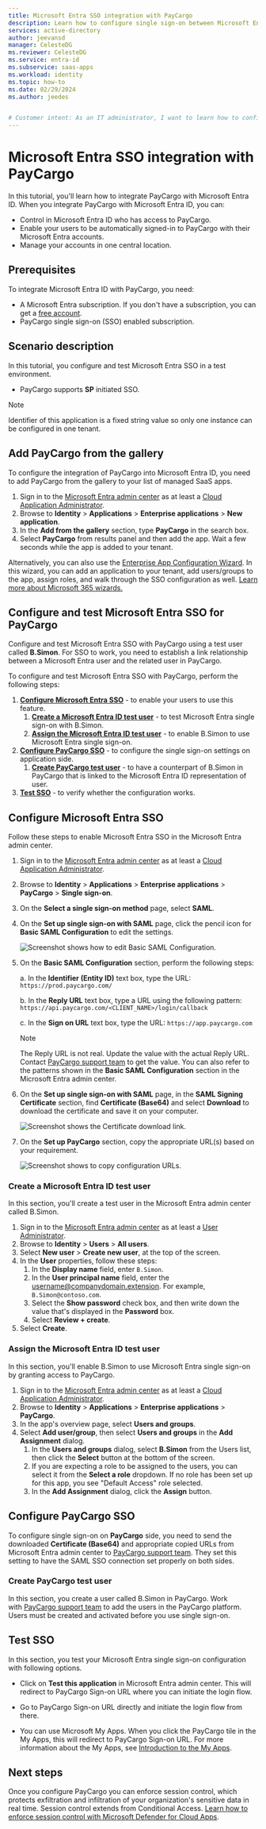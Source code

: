 ```yaml
---
title: Microsoft Entra SSO integration with PayCargo
description: Learn how to configure single sign-on between Microsoft Entra ID and PayCargo.
services: active-directory
author: jeevansd
manager: CelesteDG
ms.reviewer: CelesteDG
ms.service: entra-id
ms.subservice: saas-apps
ms.workload: identity
ms.topic: how-to
ms.date: 02/29/2024
ms.author: jeedes


# Customer intent: As an IT administrator, I want to learn how to configure single sign-on between Microsoft Entra ID and PayCargo so that I can control who has access to PayCargo, enable automatic sign-in with Microsoft Entra accounts, and manage my accounts in one central location.
---
```


# Microsoft Entra SSO integration with PayCargo

In this tutorial, you'll learn how to integrate PayCargo with Microsoft Entra ID. When you integrate PayCargo with Microsoft Entra ID, you can:

* Control in Microsoft Entra ID who has access to PayCargo.
* Enable your users to be automatically signed-in to PayCargo with their Microsoft Entra accounts.
* Manage your accounts in one central location.

## Prerequisites

To integrate Microsoft Entra ID with PayCargo, you need:

* A Microsoft Entra subscription. If you don't have a subscription, you can get a [free account](https://azure.microsoft.com/free/).
* PayCargo single sign-on (SSO) enabled subscription.

## Scenario description

In this tutorial, you configure and test Microsoft Entra SSO in a test environment.

* PayCargo supports **SP** initiated SSO.

> [!NOTE]
> Identifier of this application is a fixed string value so only one instance can be configured in one tenant.

## Add PayCargo from the gallery

To configure the integration of PayCargo into Microsoft Entra ID, you need to add PayCargo from the gallery to your list of managed SaaS apps.

1. Sign in to the [Microsoft Entra admin center](https://entra.microsoft.com) as at least a [Cloud Application Administrator](~/identity/role-based-access-control/permissions-reference.md#cloud-application-administrator).
1. Browse to **Identity** > **Applications** > **Enterprise applications** > **New application**.
1. In the **Add from the gallery** section, type **PayCargo** in the search box.
1. Select **PayCargo** from results panel and then add the app. Wait a few seconds while the app is added to your tenant.

Alternatively, you can also use the [Enterprise App Configuration Wizard](https://portal.office.com/AdminPortal/home?Q=Docs#/azureadappintegration). In this wizard, you can add an application to your tenant, add users/groups to the app, assign roles, and walk through the SSO configuration as well. [Learn more about Microsoft 365 wizards.](/microsoft-365/admin/misc/azure-ad-setup-guides)

## Configure and test Microsoft Entra SSO for PayCargo

Configure and test Microsoft Entra SSO with PayCargo using a test user called **B.Simon**. For SSO to work, you need to establish a link relationship between a Microsoft Entra user and the related user in PayCargo.

To configure and test Microsoft Entra SSO with PayCargo, perform the following steps:

1. **[Configure Microsoft Entra SSO](#configure-microsoft-entra-sso)** - to enable your users to use this feature.
    1. **[Create a Microsoft Entra ID test user](#create-a-microsoft-entra-id-test-user)** - to test Microsoft Entra single sign-on with B.Simon.
    1. **[Assign the Microsoft Entra ID test user](#assign-the-microsoft-entra-id-test-user)** - to enable B.Simon to use Microsoft Entra single sign-on.
1. **[Configure PayCargo SSO](#configure-paycargo-sso)** - to configure the single sign-on settings on application side.
    1. **[Create PayCargo test user](#create-paycargo-test-user)** - to have a counterpart of B.Simon in PayCargo that is linked to the Microsoft Entra ID representation of user.
1. **[Test SSO](#test-sso)** - to verify whether the configuration works.

## Configure Microsoft Entra SSO

Follow these steps to enable Microsoft Entra SSO in the Microsoft Entra admin center.

1. Sign in to the [Microsoft Entra admin center](https://entra.microsoft.com) as at least a [Cloud Application Administrator](~/identity/role-based-access-control/permissions-reference.md#cloud-application-administrator).
1. Browse to **Identity** > **Applications** > **Enterprise applications** > **PayCargo** > **Single sign-on**.
1. On the **Select a single sign-on method** page, select **SAML**.
1. On the **Set up single sign-on with SAML** page, click the pencil icon for **Basic SAML Configuration** to edit the settings.

   ![Screenshot shows how to edit Basic SAML Configuration.](common/edit-urls.png "Basic Configuration")

1. On the **Basic SAML Configuration** section, perform the following steps:

    a. In the **Identifier (Entity ID)** text box, type the URL:
    `https://prod.paycargo.com/`

    b. In the **Reply URL** text box, type a URL using the following pattern:
    `https://api.paycargo.com/<CLIENT_NAME>/login/callback`

    c. In the **Sign on URL** text box, type the URL:
    `https://app.paycargo.com`

	> [!NOTE]
	> The Reply URL is not real. Update the value with the actual Reply URL. Contact [PayCargo support team](mailto:support@paycargo.com) to get the value. You can also refer to the patterns shown in the **Basic SAML Configuration** section in the Microsoft Entra admin center.

1. On the **Set up single sign-on with SAML** page, in the **SAML Signing Certificate** section,  find **Certificate (Base64)** and select **Download** to download the certificate and save it on your computer.

	![Screenshot shows the Certificate download link.](common/certificatebase64.png "Certificate")

1. On the **Set up PayCargo** section, copy the appropriate URL(s) based on your requirement.

	![Screenshot shows to copy configuration URLs.](common/copy-configuration-urls.png "Metadata")

### Create a Microsoft Entra ID test user

In this section, you'll create a test user in the Microsoft Entra admin center called B.Simon.

1. Sign in to the [Microsoft Entra admin center](https://entra.microsoft.com) as at least a [User Administrator](~/identity/role-based-access-control/permissions-reference.md#user-administrator).
1. Browse to **Identity** > **Users** > **All users**.
1. Select **New user** > **Create new user**, at the top of the screen.
1. In the **User** properties, follow these steps:
   1. In the **Display name** field, enter `B.Simon`.  
   1. In the **User principal name** field, enter the username@companydomain.extension. For example, `B.Simon@contoso.com`.
   1. Select the **Show password** check box, and then write down the value that's displayed in the **Password** box.
   1. Select **Review + create**.
1. Select **Create**.

### Assign the Microsoft Entra ID test user

In this section, you'll enable B.Simon to use Microsoft Entra single sign-on by granting access to PayCargo.

1. Sign in to the [Microsoft Entra admin center](https://entra.microsoft.com) as at least a [Cloud Application Administrator](~/identity/role-based-access-control/permissions-reference.md#cloud-application-administrator).
1. Browse to **Identity** > **Applications** > **Enterprise applications** > **PayCargo**.
1. In the app's overview page, select **Users and groups**.
1. Select **Add user/group**, then select **Users and groups** in the **Add Assignment** dialog.
   1. In the **Users and groups** dialog, select **B.Simon** from the Users list, then click the **Select** button at the bottom of the screen.
   1. If you are expecting a role to be assigned to the users, you can select it from the **Select a role** dropdown. If no role has been set up for this app, you see "Default Access" role selected.
   1. In the **Add Assignment** dialog, click the **Assign** button.

## Configure PayCargo SSO

To configure single sign-on on **PayCargo** side, you need to send the downloaded **Certificate (Base64)** and appropriate copied URLs from Microsoft Entra admin center to [PayCargo support team](mailto:support@paycargo.com). They set this setting to have the SAML SSO connection set properly on both sides.

### Create PayCargo test user

In this section, you create a user called B.Simon in PayCargo. Work with [PayCargo support team](mailto:support@paycargo.com) to add the users in the PayCargo platform. Users must be created and activated before you use single sign-on.

## Test SSO 

In this section, you test your Microsoft Entra single sign-on configuration with following options.
 
* Click on **Test this application** in Microsoft Entra admin center. This will redirect to PayCargo Sign-on URL where you can initiate the login flow.
 
* Go to PayCargo Sign-on URL directly and initiate the login flow from there.
 
* You can use Microsoft My Apps. When you click the PayCargo tile in the My Apps, this will redirect to PayCargo Sign-on URL. For more information about the My Apps, see [Introduction to the My Apps](https://support.microsoft.com/account-billing/sign-in-and-start-apps-from-the-my-apps-portal-2f3b1bae-0e5a-4a86-a33e-876fbd2a4510).

## Next steps

Once you configure PayCargo you can enforce session control, which protects exfiltration and infiltration of your organization's sensitive data in real time. Session control extends from Conditional Access. [Learn how to enforce session control with Microsoft Defender for Cloud Apps](/cloud-app-security/proxy-deployment-any-app).